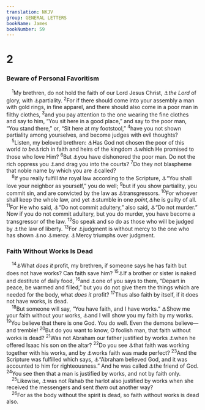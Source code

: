 ```yaml
---
translation: NKJV
group: GENERAL LETTERS
bookName: James 
bookNumber: 59
---
```


<div class="title"><h1>2</h1><h3>Beware of Personal Favoritism</h3></div>
<span class="verse gia_2_1"> <sup>1</sup>My brethren, do not hold the faith of our Lord Jesus Christ, <a data-toggle="tooltip" data-placement="bottom" title="Acts 7:2; 1 Cor. 2:8">⚓</a><i>the</i> <i>Lord</i> of glory, with <a data-toggle="tooltip" data-placement="bottom" title="Lev. 19:15">⚓</a>partiality. </span>
<span class="verse gia_2_2"><sup>2</sup>For if there should come into your assembly a man with gold rings, in fine apparel, and there should also come in a poor man in filthy clothes, </span>
<span class="verse gia_2_3"><sup>3</sup>and you pay attention to the one wearing the fine clothes and say to him, “You sit here in a good place,” and say to the poor man, “You stand there,” or, “Sit here at my footstool,” </span>
<span class="verse gia_2_4"><sup>4</sup>have you not shown partiality among yourselves, and become judges with evil thoughts?<br/></span>
<span class="verse gia_2_5"> <sup>5</sup>Listen, my beloved brethren: <a data-toggle="tooltip" data-placement="bottom" title="Job 34:19; John 7:48; 1 Cor. 1:27">⚓</a>Has God not chosen the poor of this world <i>to</i> <i>be</i><a data-toggle="tooltip" data-placement="bottom" title="Luke 12:21; 1 Tim. 6:18; Rev. 2:9">⚓</a>rich in faith and heirs of the kingdom <a data-toggle="tooltip" data-placement="bottom" title="Ex. 20:6">⚓</a>which He promised to those who love Him? </span>
<span class="verse gia_2_6"><sup>6</sup>But <a data-toggle="tooltip" data-placement="bottom" title="1 Cor. 11:22">⚓</a>you have dishonored the poor man. Do not the rich oppress you <a data-toggle="tooltip" data-placement="bottom" title="Acts 13:50">⚓</a>and drag you into the courts? </span>
<span class="verse gia_2_7"><sup>7</sup>Do they not blaspheme that noble name by which you are <a data-toggle="tooltip" data-placement="bottom" title="Acts 11:26; 1 Pet. 4:16">⚓</a>called?<br/></span>
<span class="verse gia_2_8"> <sup>8</sup>If you really fulfill <i>the</i> royal law according to the Scripture, <a data-toggle="tooltip" data-placement="bottom" title="Lev. 19:18">⚓</a>“You shall love your neighbor as yourself,” you do well; </span>
<span class="verse gia_2_9"><sup>9</sup>but if you show partiality, you commit sin, and are convicted by the law as <a data-toggle="tooltip" data-placement="bottom" title="Lev. 19:15; Deut. 1:17">⚓</a>transgressors. </span>
<span class="verse gia_2_10"><sup>10</sup>For whoever shall keep the whole law, and yet <a data-toggle="tooltip" data-placement="bottom" title="Gal. 3:10">⚓</a>stumble in one <i>point,</i><a data-toggle="tooltip" data-placement="bottom" title="Deut. 27:26">⚓</a>he is guilty of all. </span>
<span class="verse gia_2_11"><sup>11</sup>For He who said, <a data-toggle="tooltip" data-placement="bottom" title="Ex. 20:14; Deut. 5:18">⚓</a>“Do not commit adultery,” also said, <a data-toggle="tooltip" data-placement="bottom" title="Ex. 20:13; Deut. 5:17">⚓</a>“Do not murder.” Now if you do not commit adultery, but you do murder, you have become a transgressor of the law. </span>
<span class="verse gia_2_12"><sup>12</sup>So speak and so do as those who will be judged by <a data-toggle="tooltip" data-placement="bottom" title="James 1:25">⚓</a>the law of liberty. </span>
<span class="verse gia_2_13"><sup>13</sup>For <a data-toggle="tooltip" data-placement="bottom" title="Job 22:6">⚓</a>judgment is without mercy to the one who has shown <a data-toggle="tooltip" data-placement="bottom" title="Prov. 21:13; Matt. 18:32–35; (Luke 6:37)">⚓</a>no <a data-toggle="tooltip" data-placement="bottom" title="Mic. 7:18; (Matt. 5:7)">⚓</a>mercy. <a data-toggle="tooltip" data-placement="bottom" title="Rom. 12:8">⚓</a>Mercy triumphs over judgment.<br/></span>
<div class="title"><h3>Faith Without Works Is Dead</h3></div>
<span class="verse gia_2_14"> <sup>14</sup><a data-toggle="tooltip" data-placement="bottom" title="Matt. 7:21–23, 26; 21:28–32">⚓</a>What <i>does</i> <i>it</i> profit, my brethren, if someone says he has faith but does not have works? Can faith save him? </span>
<span class="verse gia_2_15"><sup>15</sup><a data-toggle="tooltip" data-placement="bottom" title="Matt. 25:35; Luke 3:11">⚓</a>If a brother or sister is naked and destitute of daily food, </span>
<span class="verse gia_2_16"><sup>16</sup>and <a data-toggle="tooltip" data-placement="bottom" title="(1 John 3:17, 18)">⚓</a>one of you says to them, “Depart in peace, be warmed and filled,” but you do not give them the things which are needed for the body, what <i>does</i> <i>it</i> profit? </span>
<span class="verse gia_2_17"><sup>17</sup>Thus also faith by itself, if it does not have works, is dead.<br/></span>
<span class="verse gia_2_18"> <sup>18</sup>But someone will say, “You have faith, and I have works.” <a data-toggle="tooltip" data-placement="bottom" title="Col. 1:6; 1 Thess. 1:3; Heb. 6:10">⚓</a>Show me your faith without your works, <a data-toggle="tooltip" data-placement="bottom" title="(Gal. 5:6); James 3:13">⚓</a>and I will show you my faith by my works. </span>
<span class="verse gia_2_19"><sup>19</sup>You believe that there is one God. You do well. Even the demons believe—and tremble! </span>
<span class="verse gia_2_20"><sup>20</sup>But do you want to know, O foolish man, that faith without works is dead? </span>
<span class="verse gia_2_21"><sup>21</sup>Was not Abraham our father justified by works <a data-toggle="tooltip" data-placement="bottom" title="Gen. 22:9, 10, 12, 16–18">⚓</a>when he offered Isaac his son on the altar? </span>
<span class="verse gia_2_22"><sup>22</sup>Do you see <a data-toggle="tooltip" data-placement="bottom" title="(John 6:29); Heb. 11:17">⚓</a>that faith was working together with his works, and by <a data-toggle="tooltip" data-placement="bottom" title="John 8:39">⚓</a>works faith was made perfect? </span>
<span class="verse gia_2_23"><sup>23</sup>And the Scripture was fulfilled which says, <a data-toggle="tooltip" data-placement="bottom" title="Gen. 15:6; Rom. 4:3">⚓</a>“Abraham believed God, and it was accounted to him for righteousness.” And he was called <a data-toggle="tooltip" data-placement="bottom" title="2 Chr. 20:7; Is. 41:8">⚓</a>the friend of God. </span>
<span class="verse gia_2_24"><sup>24</sup>You see then that a man is justified by works, and not by faith only.<br/></span>
<span class="verse gia_2_25"> <sup>25</sup>Likewise, <a data-toggle="tooltip" data-placement="bottom" title="Heb. 11:31">⚓</a>was not Rahab the harlot also justified by works when she received the messengers and sent <i>them</i> out another way?<br/></span>
<span class="verse gia_2_26"> <sup>26</sup>For as the body without the spirit is dead, so faith without works is dead also.<br/></span>
